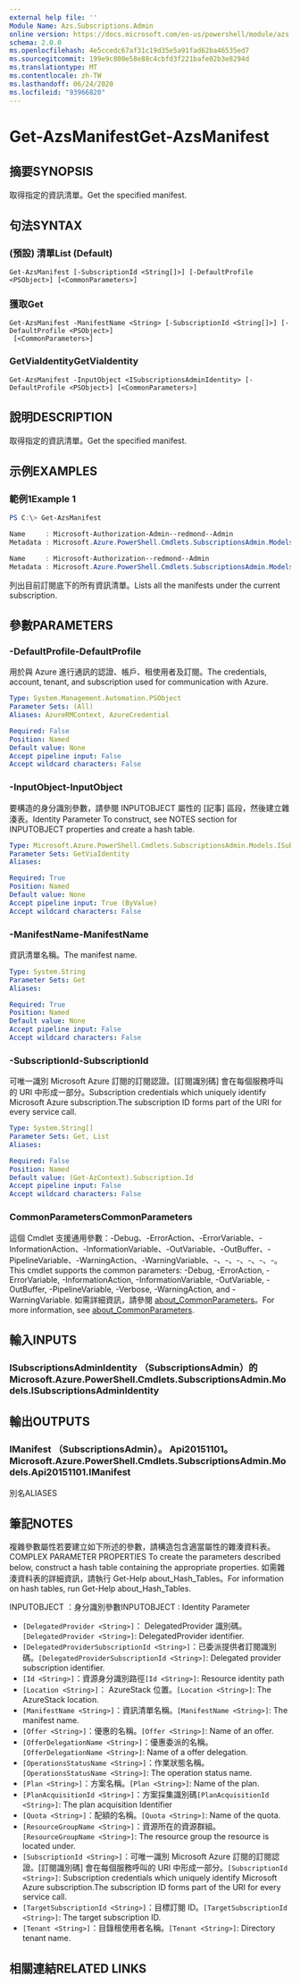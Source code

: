 ```yaml
---
external help file: ''
Module Name: Azs.Subscriptions.Admin
online version: https://docs.microsoft.com/en-us/powershell/module/azs.subscriptions.admin/get-azsmanifest
schema: 2.0.0
ms.openlocfilehash: 4e5ccedc67af31c19d35e5a91fad62ba46535ed7
ms.sourcegitcommit: 199e9c800e58e88c4cbfd3f221bafe02b3e8294d
ms.translationtype: MT
ms.contentlocale: zh-TW
ms.lasthandoff: 06/24/2020
ms.locfileid: "93966820"
---
```

# <span data-ttu-id="a9a47-101">Get-AzsManifest</span><span class="sxs-lookup"><span data-stu-id="a9a47-101">Get-AzsManifest</span></span>

## <span data-ttu-id="a9a47-102">摘要</span><span class="sxs-lookup"><span data-stu-id="a9a47-102">SYNOPSIS</span></span>
<span data-ttu-id="a9a47-103">取得指定的資訊清單。</span><span class="sxs-lookup"><span data-stu-id="a9a47-103">Get the specified manifest.</span></span>

## <span data-ttu-id="a9a47-104">句法</span><span class="sxs-lookup"><span data-stu-id="a9a47-104">SYNTAX</span></span>

### <span data-ttu-id="a9a47-105"> (預設) 清單</span><span class="sxs-lookup"><span data-stu-id="a9a47-105">List (Default)</span></span>
```
Get-AzsManifest [-SubscriptionId <String[]>] [-DefaultProfile <PSObject>] [<CommonParameters>]
```

### <span data-ttu-id="a9a47-106">獲取</span><span class="sxs-lookup"><span data-stu-id="a9a47-106">Get</span></span>
```
Get-AzsManifest -ManifestName <String> [-SubscriptionId <String[]>] [-DefaultProfile <PSObject>]
 [<CommonParameters>]
```

### <span data-ttu-id="a9a47-107">GetViaIdentity</span><span class="sxs-lookup"><span data-stu-id="a9a47-107">GetViaIdentity</span></span>
```
Get-AzsManifest -InputObject <ISubscriptionsAdminIdentity> [-DefaultProfile <PSObject>] [<CommonParameters>]
```

## <span data-ttu-id="a9a47-108">說明</span><span class="sxs-lookup"><span data-stu-id="a9a47-108">DESCRIPTION</span></span>
<span data-ttu-id="a9a47-109">取得指定的資訊清單。</span><span class="sxs-lookup"><span data-stu-id="a9a47-109">Get the specified manifest.</span></span>

## <span data-ttu-id="a9a47-110">示例</span><span class="sxs-lookup"><span data-stu-id="a9a47-110">EXAMPLES</span></span>

### <span data-ttu-id="a9a47-111">範例1</span><span class="sxs-lookup"><span data-stu-id="a9a47-111">Example 1</span></span>
```powershell
PS C:\> Get-AzsManifest

Name     : Microsoft-Authorization-Admin--redmond--Admin
Metadata : Microsoft.Azure.PowerShell.Cmdlets.SubscriptionsAdmin.Models.Api20151101.ManifestMetadata

Name     : Microsoft-Authorization--redmond--Admin
Metadata : Microsoft.Azure.PowerShell.Cmdlets.SubscriptionsAdmin.Models.Api20151101.ManifestMetadata
```

<span data-ttu-id="a9a47-112">列出目前訂閱底下的所有資訊清單。</span><span class="sxs-lookup"><span data-stu-id="a9a47-112">Lists all the manifests under the current subscription.</span></span>

## <span data-ttu-id="a9a47-113">參數</span><span class="sxs-lookup"><span data-stu-id="a9a47-113">PARAMETERS</span></span>

### <span data-ttu-id="a9a47-114">-DefaultProfile</span><span class="sxs-lookup"><span data-stu-id="a9a47-114">-DefaultProfile</span></span>
<span data-ttu-id="a9a47-115">用於與 Azure 進行通訊的認證、帳戶、租使用者及訂閱。</span><span class="sxs-lookup"><span data-stu-id="a9a47-115">The credentials, account, tenant, and subscription used for communication with Azure.</span></span>

```yaml
Type: System.Management.Automation.PSObject
Parameter Sets: (All)
Aliases: AzureRMContext, AzureCredential

Required: False
Position: Named
Default value: None
Accept pipeline input: False
Accept wildcard characters: False

```

### <span data-ttu-id="a9a47-116">-InputObject</span><span class="sxs-lookup"><span data-stu-id="a9a47-116">-InputObject</span></span>
<span data-ttu-id="a9a47-117">要構造的身分識別參數，請參閱 INPUTOBJECT 屬性的 [記事] 區段，然後建立雜湊表。</span><span class="sxs-lookup"><span data-stu-id="a9a47-117">Identity Parameter To construct, see NOTES section for INPUTOBJECT properties and create a hash table.</span></span>

```yaml
Type: Microsoft.Azure.PowerShell.Cmdlets.SubscriptionsAdmin.Models.ISubscriptionsAdminIdentity
Parameter Sets: GetViaIdentity
Aliases:

Required: True
Position: Named
Default value: None
Accept pipeline input: True (ByValue)
Accept wildcard characters: False

```

### <span data-ttu-id="a9a47-118">-ManifestName</span><span class="sxs-lookup"><span data-stu-id="a9a47-118">-ManifestName</span></span>
<span data-ttu-id="a9a47-119">資訊清單名稱。</span><span class="sxs-lookup"><span data-stu-id="a9a47-119">The manifest name.</span></span>

```yaml
Type: System.String
Parameter Sets: Get
Aliases:

Required: True
Position: Named
Default value: None
Accept pipeline input: False
Accept wildcard characters: False

```

### <span data-ttu-id="a9a47-120">-SubscriptionId</span><span class="sxs-lookup"><span data-stu-id="a9a47-120">-SubscriptionId</span></span>
<span data-ttu-id="a9a47-121">可唯一識別 Microsoft Azure 訂閱的訂閱認證。[訂閱識別碼] 會在每個服務呼叫的 URI 中形成一部分。</span><span class="sxs-lookup"><span data-stu-id="a9a47-121">Subscription credentials which uniquely identify Microsoft Azure subscription.The subscription ID forms part of the URI for every service call.</span></span>

```yaml
Type: System.String[]
Parameter Sets: Get, List
Aliases:

Required: False
Position: Named
Default value: (Get-AzContext).Subscription.Id
Accept pipeline input: False
Accept wildcard characters: False

```

### <span data-ttu-id="a9a47-122">CommonParameters</span><span class="sxs-lookup"><span data-stu-id="a9a47-122">CommonParameters</span></span>
<span data-ttu-id="a9a47-123">這個 Cmdlet 支援通用參數：-Debug、-ErrorAction、-ErrorVariable、-InformationAction、-InformationVariable、-OutVariable、-OutBuffer、-PipelineVariable、-WarningAction、-WarningVariable、-、-、-、-、-、-。</span><span class="sxs-lookup"><span data-stu-id="a9a47-123">This cmdlet supports the common parameters: -Debug, -ErrorAction, -ErrorVariable, -InformationAction, -InformationVariable, -OutVariable, -OutBuffer, -PipelineVariable, -Verbose, -WarningAction, and -WarningVariable.</span></span> <span data-ttu-id="a9a47-124">如需詳細資訊，請參閱 [about_CommonParameters](http://go.microsoft.com/fwlink/?LinkID=113216)。</span><span class="sxs-lookup"><span data-stu-id="a9a47-124">For more information, see [about_CommonParameters](http://go.microsoft.com/fwlink/?LinkID=113216).</span></span>

## <span data-ttu-id="a9a47-125">輸入</span><span class="sxs-lookup"><span data-stu-id="a9a47-125">INPUTS</span></span>

### <span data-ttu-id="a9a47-126">ISubscriptionsAdminIdentity （SubscriptionsAdmin）的</span><span class="sxs-lookup"><span data-stu-id="a9a47-126">Microsoft.Azure.PowerShell.Cmdlets.SubscriptionsAdmin.Models.ISubscriptionsAdminIdentity</span></span>

## <span data-ttu-id="a9a47-127">輸出</span><span class="sxs-lookup"><span data-stu-id="a9a47-127">OUTPUTS</span></span>

### <span data-ttu-id="a9a47-128">IManifest （SubscriptionsAdmin）。 Api20151101。</span><span class="sxs-lookup"><span data-stu-id="a9a47-128">Microsoft.Azure.PowerShell.Cmdlets.SubscriptionsAdmin.Models.Api20151101.IManifest</span></span>

<span data-ttu-id="a9a47-129">別名</span><span class="sxs-lookup"><span data-stu-id="a9a47-129">ALIASES</span></span>

## <span data-ttu-id="a9a47-130">筆記</span><span class="sxs-lookup"><span data-stu-id="a9a47-130">NOTES</span></span>

<span data-ttu-id="a9a47-131">複雜參數屬性若要建立如下所述的參數，請構造包含適當屬性的雜湊資料表。</span><span class="sxs-lookup"><span data-stu-id="a9a47-131">COMPLEX PARAMETER PROPERTIES To create the parameters described below, construct a hash table containing the appropriate properties.</span></span> <span data-ttu-id="a9a47-132">如需雜湊資料表的詳細資訊，請執行 Get-Help about_Hash_Tables。</span><span class="sxs-lookup"><span data-stu-id="a9a47-132">For information on hash tables, run Get-Help about_Hash_Tables.</span></span>

<span data-ttu-id="a9a47-133">INPUTOBJECT <ISubscriptionsAdminIdentity> ：身分識別參數</span><span class="sxs-lookup"><span data-stu-id="a9a47-133">INPUTOBJECT <ISubscriptionsAdminIdentity>: Identity Parameter</span></span>
  - <span data-ttu-id="a9a47-134">`[DelegatedProvider <String>]`： DelegatedProvider 識別碼。</span><span class="sxs-lookup"><span data-stu-id="a9a47-134">`[DelegatedProvider <String>]`: DelegatedProvider identifier.</span></span>
  - <span data-ttu-id="a9a47-135">`[DelegatedProviderSubscriptionId <String>]`：已委派提供者訂閱識別碼。</span><span class="sxs-lookup"><span data-stu-id="a9a47-135">`[DelegatedProviderSubscriptionId <String>]`: Delegated provider subscription identifier.</span></span>
  - <span data-ttu-id="a9a47-136">`[Id <String>]`：資源身分識別路徑</span><span class="sxs-lookup"><span data-stu-id="a9a47-136">`[Id <String>]`: Resource identity path</span></span>
  - <span data-ttu-id="a9a47-137">`[Location <String>]`： AzureStack 位置。</span><span class="sxs-lookup"><span data-stu-id="a9a47-137">`[Location <String>]`: The AzureStack location.</span></span>
  - <span data-ttu-id="a9a47-138">`[ManifestName <String>]`：資訊清單名稱。</span><span class="sxs-lookup"><span data-stu-id="a9a47-138">`[ManifestName <String>]`: The manifest name.</span></span>
  - <span data-ttu-id="a9a47-139">`[Offer <String>]`：優惠的名稱。</span><span class="sxs-lookup"><span data-stu-id="a9a47-139">`[Offer <String>]`: Name of an offer.</span></span>
  - <span data-ttu-id="a9a47-140">`[OfferDelegationName <String>]`：優惠委派的名稱。</span><span class="sxs-lookup"><span data-stu-id="a9a47-140">`[OfferDelegationName <String>]`: Name of a offer delegation.</span></span>
  - <span data-ttu-id="a9a47-141">`[OperationsStatusName <String>]`：作業狀態名稱。</span><span class="sxs-lookup"><span data-stu-id="a9a47-141">`[OperationsStatusName <String>]`: The operation status name.</span></span>
  - <span data-ttu-id="a9a47-142">`[Plan <String>]`：方案名稱。</span><span class="sxs-lookup"><span data-stu-id="a9a47-142">`[Plan <String>]`: Name of the plan.</span></span>
  - <span data-ttu-id="a9a47-143">`[PlanAcquisitionId <String>]`：方案採集識別碼</span><span class="sxs-lookup"><span data-stu-id="a9a47-143">`[PlanAcquisitionId <String>]`: The plan acquisition Identifier</span></span>
  - <span data-ttu-id="a9a47-144">`[Quota <String>]`：配額的名稱。</span><span class="sxs-lookup"><span data-stu-id="a9a47-144">`[Quota <String>]`: Name of the quota.</span></span>
  - <span data-ttu-id="a9a47-145">`[ResourceGroupName <String>]`：資源所在的資源群組。</span><span class="sxs-lookup"><span data-stu-id="a9a47-145">`[ResourceGroupName <String>]`: The resource group the resource is located under.</span></span>
  - <span data-ttu-id="a9a47-146">`[SubscriptionId <String>]`：可唯一識別 Microsoft Azure 訂閱的訂閱認證。[訂閱識別碼] 會在每個服務呼叫的 URI 中形成一部分。</span><span class="sxs-lookup"><span data-stu-id="a9a47-146">`[SubscriptionId <String>]`: Subscription credentials which uniquely identify Microsoft Azure subscription.The subscription ID forms part of the URI for every service call.</span></span>
  - <span data-ttu-id="a9a47-147">`[TargetSubscriptionId <String>]`：目標訂閱 ID。</span><span class="sxs-lookup"><span data-stu-id="a9a47-147">`[TargetSubscriptionId <String>]`: The target subscription ID.</span></span>
  - <span data-ttu-id="a9a47-148">`[Tenant <String>]`：目錄租使用者名稱。</span><span class="sxs-lookup"><span data-stu-id="a9a47-148">`[Tenant <String>]`: Directory tenant name.</span></span>

## <span data-ttu-id="a9a47-149">相關連結</span><span class="sxs-lookup"><span data-stu-id="a9a47-149">RELATED LINKS</span></span>

